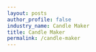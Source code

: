```yaml
---
layout: posts 
author_profile: false 
industry_name: Candle Maker
title: Candle Maker
permalink: /candle-maker
---
```

